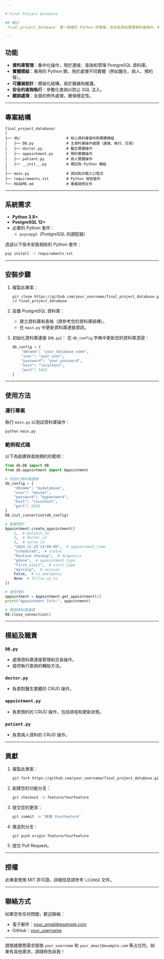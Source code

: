 ```yaml
---

# Final Project Database

## 概述
`final_project_database` 是一個基於 Python 的專案，旨在高效地管理資料庫操作。專案包含用於處理特定實體（如醫生、病人、預約等）的模組。`db` 模組作為主要介面，負責資料庫操作的抽象化，包括連線、執行查詢以及管理交易等常見任務。

---
```


## 功能
- **資料庫管理**：集中化操作，用於連接、查詢和管理 PostgreSQL 資料庫。
- **實體模組**：專用的 Python 類，用於處理不同實體（例如醫生、病人、預約等）。
- **可擴展設計**：模組化結構，易於擴展和維護。
- **安全的查詢執行**：參數化查詢以防止 SQL 注入。
- **錯誤處理**：全面的例外處理，確保穩定性。

---

## 專案結構
```plaintext
final_project_database/
│
├── db/                     # 核心資料庫操作和實體模組
│   ├── DB.py               # 主資料庫操作處理（連接、執行、交易）
│   ├── doctor.py           # 醫生實體操作
│   ├── appointment.py      # 預約實體操作
│   ├── patient.py          # 病人實體操作
│   ├── __init__.py         # 標記為 Python 模組
│
├── main.py                 # 測試和示範入口程式
├── requirements.txt        # Python 相依套件
└── README.md               # 專案說明文件
```

---

## 系統需求
- **Python 3.8+**
- **PostgreSQL 12+**
- 必要的 Python 套件：
  - `psycopg2`（PostgreSQL 的適配器）

透過以下指令安裝相依的 Python 套件：

```bash
pip install -r requirements.txt
```

---

## 安裝步驟
1. 複製此專案：
   ```bash
   git clone https://github.com/your_username/final_project_database.git
   cd final_project_database
   ```

2. 設置 PostgreSQL 資料庫：
   - 建立資料庫和表格（請參考您的資料庫結構）。
   - 在 `main.py` 中更新資料庫連接資訊。

3. 初始化資料庫連接 (`DB.py`)：
   在 `db_config` 字典中更新您的資料庫憑證：
   ```python
   db_config = {
       "dbname": "your_database_name",
       "user": "your_user",
       "password": "your_password",
       "host": "localhost",
       "port": 5432
   }
   ```

---

## 使用方法

### 運行專案
執行 `main.py` 以測試資料庫操作：
```bash
python main.py
```

### 範例程式碼
以下為創建與查詢預約的範例：
```python
from db.DB import DB
from db.appointment import Appointment

# 初始化資料庫連接
db_config = {
    "dbname": "mydatabase",
    "user": "myuser",
    "password": "mypassword",
    "host": "localhost",
    "port": 5432
}
DB.init_connection(db_config)

# 創建預約
Appointment.create_appointment([
    1,  # patient_id
    2,  # doctor_id
    3,  # nurse_id
    "2024-12-29 14:00:00",  # appointment_time
    "scheduled",  # status
    "Routine checkup",  # diagnosis
    "phone",  # appointment_type
    "first_visit",  # visit_type
    "morning",  # session
    False,  # is_emergency
    None  # follow_up_to
])

# 查詢預約
appointment = Appointment.get_appointment(1)
print("Appointment Info:", appointment)

# 關閉資料庫連接
DB.close_connection()
```

---

## 模組及職責
### `DB.py`
- 處理資料庫連接管理和交易操作。
- 提供執行查詢的輔助方法。

### `doctor.py`
- 負責對醫生實體的 CRUD 操作。

### `appointment.py`
- 負責預約的 CRUD 操作，包括排程和更新狀態。

### `patient.py`
- 負責病人資料的 CRUD 操作。

---

## 貢獻
1. 複製此專案：
   ```bash
   git fork https://github.com/your_username/final_project_database.git
   ```

2. 創建您的功能分支：
   ```bash
   git checkout -b feature/YourFeature
   ```

3. 提交您的更改：
   ```bash
   git commit -m "新增 YourFeature"
   ```

4. 推送到分支：
   ```bash
   git push origin feature/YourFeature
   ```

5. 提交 Pull Request。

---

## 授權
此專案使用 MIT 許可證。詳細信息請參考 `LICENSE` 文件。

---

## 聯絡方式
如果您有任何問題，歡迎聯絡：
- 電子郵件：[your_email@example.com](mailto:your_email@example.com)
- GitHub：[your_username](https://github.com/your_username)

---

請根據實際需求替換 `your_username` 和 `your_email@example.com` 等占位符。如果有其他需求，請隨時告訴我！
